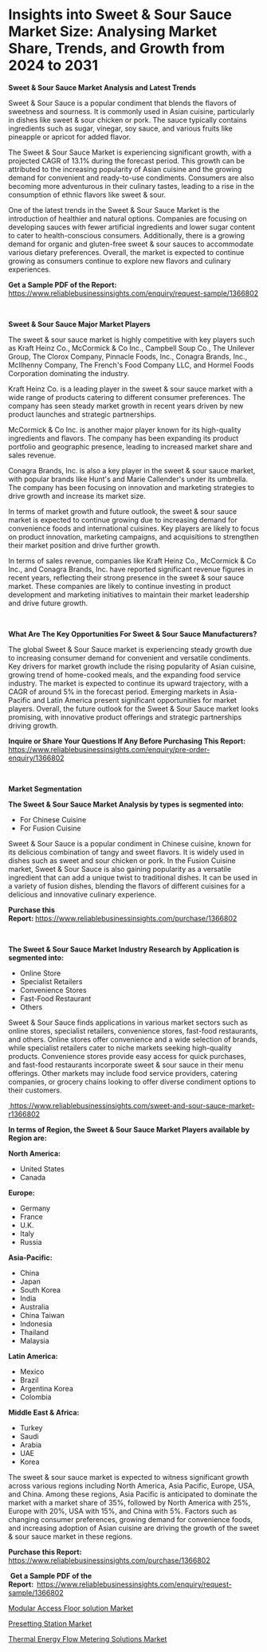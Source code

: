 <p><h1>Insights into Sweet & Sour Sauce Market Size: Analysing Market Share, Trends, and Growth from 2024 to 2031</h1></p><p><strong>Sweet & Sour Sauce Market Analysis and Latest Trends</strong></p>
<p><p>Sweet & Sour Sauce is a popular condiment that blends the flavors of sweetness and sourness. It is commonly used in Asian cuisine, particularly in dishes like sweet & sour chicken or pork. The sauce typically contains ingredients such as sugar, vinegar, soy sauce, and various fruits like pineapple or apricot for added flavor.</p><p>The Sweet & Sour Sauce Market is experiencing significant growth, with a projected CAGR of 13.1% during the forecast period. This growth can be attributed to the increasing popularity of Asian cuisine and the growing demand for convenient and ready-to-use condiments. Consumers are also becoming more adventurous in their culinary tastes, leading to a rise in the consumption of ethnic flavors like sweet & sour.</p><p>One of the latest trends in the Sweet & Sour Sauce Market is the introduction of healthier and natural options. Companies are focusing on developing sauces with fewer artificial ingredients and lower sugar content to cater to health-conscious consumers. Additionally, there is a growing demand for organic and gluten-free sweet & sour sauces to accommodate various dietary preferences. Overall, the market is expected to continue growing as consumers continue to explore new flavors and culinary experiences.</p></p>
<p><strong>Get a Sample PDF of the Report:&nbsp;</strong> <a href="https://www.reliablebusinessinsights.com/enquiry/request-sample/1366802">https://www.reliablebusinessinsights.com/enquiry/request-sample/1366802</a></p>
<p>&nbsp;</p>
<p><strong>Sweet & Sour Sauce Major Market Players</strong></p>
<p><p>The sweet & sour sauce market is highly competitive with key players such as Kraft Heinz Co., McCormick & Co Inc., Campbell Soup Co., The Unilever Group, The Clorox Company, Pinnacle Foods, Inc., Conagra Brands, Inc., McIlhenny Company, The French's Food Company LLC, and Hormel Foods Corporation dominating the industry.</p><p>Kraft Heinz Co. is a leading player in the sweet & sour sauce market with a wide range of products catering to different consumer preferences. The company has seen steady market growth in recent years driven by new product launches and strategic partnerships.</p><p>McCormick & Co Inc. is another major player known for its high-quality ingredients and flavors. The company has been expanding its product portfolio and geographic presence, leading to increased market share and sales revenue.</p><p>Conagra Brands, Inc. is also a key player in the sweet & sour sauce market, with popular brands like Hunt's and Marie Callender's under its umbrella. The company has been focusing on innovation and marketing strategies to drive growth and increase its market size.</p><p>In terms of market growth and future outlook, the sweet & sour sauce market is expected to continue growing due to increasing demand for convenience foods and international cuisines. Key players are likely to focus on product innovation, marketing campaigns, and acquisitions to strengthen their market position and drive further growth.</p><p>In terms of sales revenue, companies like Kraft Heinz Co., McCormick & Co Inc., and Conagra Brands, Inc. have reported significant revenue figures in recent years, reflecting their strong presence in the sweet & sour sauce market. These companies are likely to continue investing in product development and marketing initiatives to maintain their market leadership and drive future growth.</p></p>
<p>&nbsp;</p>
<p><strong>What Are The Key Opportunities For Sweet & Sour Sauce Manufacturers?</strong></p>
<p><p>The global Sweet & Sour Sauce market is experiencing steady growth due to increasing consumer demand for convenient and versatile condiments. Key drivers for market growth include the rising popularity of Asian cuisine, growing trend of home-cooked meals, and the expanding food service industry. The market is expected to continue its upward trajectory, with a CAGR of around 5% in the forecast period. Emerging markets in Asia-Pacific and Latin America present significant opportunities for market players. Overall, the future outlook for the Sweet & Sour Sauce market looks promising, with innovative product offerings and strategic partnerships driving growth.</p></p>
<p><strong>Inquire or Share Your Questions If Any Before Purchasing This Report:</strong> <a href="https://www.reliablebusinessinsights.com/enquiry/pre-order-enquiry/1366802">https://www.reliablebusinessinsights.com/enquiry/pre-order-enquiry/1366802</a></p>
<p>&nbsp;</p>
<p><strong>Market Segmentation</strong></p>
<p><strong>The Sweet & Sour Sauce Market Analysis by types is segmented into:</strong></p>
<p><ul><li>For Chinese Cuisine</li><li>For Fusion Cuisine</li></ul></p>
<p><p>Sweet & Sour Sauce is a popular condiment in Chinese cuisine, known for its delicious combination of tangy and sweet flavors. It is widely used in dishes such as sweet and sour chicken or pork. In the Fusion Cuisine market, Sweet & Sour Sauce is also gaining popularity as a versatile ingredient that can add a unique twist to traditional dishes. It can be used in a variety of fusion dishes, blending the flavors of different cuisines for a delicious and innovative culinary experience.</p></p>
<p><strong>Purchase this Report:&nbsp;</strong><a href="https://www.reliablebusinessinsights.com/purchase/1366802">https://www.reliablebusinessinsights.com/purchase/1366802</a></p>
<p>&nbsp;</p>
<p><strong>The Sweet & Sour Sauce Market Industry Research by Application is segmented into:</strong></p>
<p><ul><li>Online Store</li><li>Specialist Retailers</li><li>Convenience Stores</li><li>Fast-Food Restaurant</li><li>Others</li></ul></p>
<p><p>Sweet & Sour Sauce finds applications in various market sectors such as online stores, specialist retailers, convenience stores, fast-food restaurants, and others. Online stores offer convenience and a wide selection of brands, while specialist retailers cater to niche markets seeking high-quality products. Convenience stores provide easy access for quick purchases, and fast-food restaurants incorporate sweet & sour sauce in their menu offerings. Other markets may include food service providers, catering companies, or grocery chains looking to offer diverse condiment options to their customers.</p></p>
<p><a href="https://www.reliablebusinessinsights.com/sweet-and-sour-sauce-market-r1366802">&nbsp;https://www.reliablebusinessinsights.com/sweet-and-sour-sauce-market-r1366802</a></p>
<p><strong>In terms of Region, the Sweet & Sour Sauce Market Players available by Region are:</strong></p>
<p>
    <p> <strong> North America: </strong>
        <ul>
            <li>United States</li>
            <li>Canada</li>
        </ul>
        </p> 
    <p> <strong> Europe: </strong>
        <ul>
            <li>Germany</li>
            <li>France</li>
            <li>U.K.</li>
            <li>Italy</li>
            <li>Russia</li>
        </ul>
        </p> 
    <p> <strong> Asia-Pacific: </strong>
        <ul>
            <li>China</li>
            <li>Japan</li>
            <li>South Korea</li>
            <li>India</li>
            <li>Australia</li>
            <li>China Taiwan</li>
            <li>Indonesia</li>
            <li>Thailand</li>
            <li>Malaysia</li>
        </ul>
        </p> 
    <p> <strong> Latin America: </strong>
        <ul>
            <li>Mexico</li>
            <li>Brazil</li>
            <li>Argentina Korea</li>
            <li>Colombia</li>
        </ul>
        </p> 
    <p> <strong> Middle East & Africa: </strong>
        <ul>
            <li>Turkey</li>
            <li>Saudi</li>
            <li>Arabia</li>
            <li>UAE</li>
            <li>Korea</li>
        </ul>
    </p>
    </p>
<p><p>The sweet & sour sauce market is expected to witness significant growth across various regions including North America, Asia Pacific, Europe, USA, and China. Among these regions, Asia Pacific is anticipated to dominate the market with a market share of 35%, followed by North America with 25%, Europe with 20%, USA with 15%, and China with 5%. Factors such as changing consumer preferences, growing demand for convenience foods, and increasing adoption of Asian cuisine are driving the growth of the sweet & sour sauce market in these regions.</p></p>
<p><strong>Purchase this Report: </strong><a href="https://www.reliablebusinessinsights.com/purchase/1366802">https://www.reliablebusinessinsights.com/purchase/1366802</a></p>
<p>&nbsp;<strong>Get a Sample PDF of the Report:&nbsp;&nbsp;</strong><a href="https://www.reliablebusinessinsights.com/enquiry/request-sample/1366802">https://www.reliablebusinessinsights.com/enquiry/request-sample/1366802</a></p>
<p><strong></strong></p>
<p><p><a href="https://github.com/caicuccucga/Market-Research-Report-List-1/blob/main/modular-access-floor-solution-market.md">Modular Access Floor solution Market</a></p><p><a href="https://github.com/BryceTownsendr/Market-Research-Report-List-5/blob/main/presetting-station-market.md">Presetting Station Market</a></p><p><a href="https://github.com/qrkceaah30/Market-Research-Report-List-1/blob/main/thermal-energy-flow-metering-solutions-market.md">Thermal Energy Flow Metering Solutions Market</a></p></p>